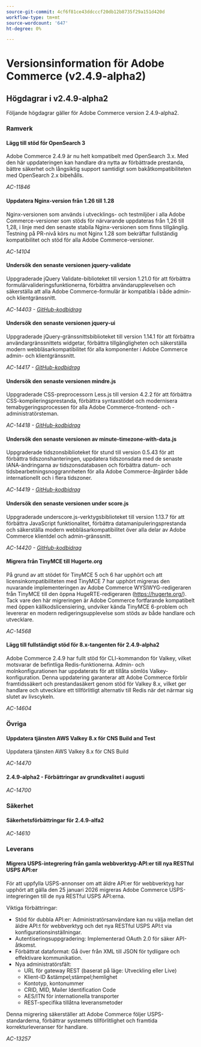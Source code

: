 ```yaml
---
source-git-commit: 4cf6f81ce43ddcccf20db12b8735f29a151d420d
workflow-type: tm+mt
source-wordcount: '647'
ht-degree: 0%

---
```

# Versionsinformation för Adobe Commerce (v2.4.9-alpha2)

## Högdagrar i v2.4.9-alpha2

Följande högdagrar gäller för Adobe Commerce version 2.4.9-alpha2.

### Ramverk

#### Lägg till stöd för OpenSearch 3

Adobe Commerce 2.4.9 är nu helt kompatibelt med OpenSearch 3.x. Med den här uppdateringen kan handlare dra nytta av förbättrade prestanda, bättre säkerhet och långsiktig support samtidigt som bakåtkompatibiliteten med OpenSearch 2.x bibehålls.

_AC-11846_

#### Uppdatera Nginx-version från 1.26 till 1.28

Nginx-versionen som används i utvecklings- och testmiljöer i alla Adobe Commerce-versioner som stöds för närvarande uppdateras från 1,26 till 1,28, i linje med den senaste stabila Nginx-versionen som finns tillgänglig.
Testning på PR-nivå körs nu mot Nginx 1.28 som bekräftar fullständig kompatibilitet och stöd för alla Adobe Commerce-versioner.

_AC-14104_

#### Undersök den senaste versionen jquery-validate

Uppgraderade jQuery Validate-biblioteket till version 1.21.0 för att förbättra formulärvalideringsfunktionerna, förbättra användarupplevelsen och säkerställa att alla Adobe Commerce-formulär är kompatibla i både admin- och klientgränssnitt.

_AC-14403 - [GitHub-kodbidrag](https://github.com/magento/magento2/commit/98b2848a)_

#### Undersök den senaste versionen jquery-ui

Uppgraderade jQuery-gränssnittsbiblioteket till version 1.14.1 för att förbättra användargränssnittets widgetar, förbättra tillgängligheten och säkerställa modern webbläsarkompatibilitet för alla komponenter i Adobe Commerce admin- och klientgränssnitt.

_AC-14417 - [GitHub-kodbidrag](https://github.com/magento/magento2/commit/77c589a6)_

#### Undersök den senaste versionen mindre.js

Uppgraderade CSS-preprocessorn Less.js till version 4.2.2 för att förbättra CSS-kompileringsprestanda, förbättra syntaxstödet och modernisera temabygeringsprocessen för alla Adobe Commerce-frontend- och -administratörsteman.

_AC-14418 - [GitHub-kodbidrag](https://github.com/magento/magento2/commit/98b2848a)_

#### Undersök den senaste versionen av minute-timezone-with-data.js

Uppgraderade tidszonsbiblioteket för stund till version 0.5.43 för att förbättra tidszonshanteringen, uppdatera tidszonsdata med de senaste IANA-ändringarna av tidszonsdatabasen och förbättra datum- och tidsbearbetningsnoggrannheten för alla Adobe Commerce-åtgärder både internationellt och i flera tidszoner.

_AC-14419 - [GitHub-kodbidrag](https://github.com/magento/magento2/commit/98b2848a)_

#### Undersök den senaste versionen under score.js

Uppgraderade underscore.js-verktygsbiblioteket till version 1.13.7 för att förbättra JavaScript funktionalitet, förbättra datamanipuleringsprestanda och säkerställa modern webbläsarkompatibilitet över alla delar av Adobe Commerce klientdel och admin-gränssnitt.

_AC-14420 - [GitHub-kodbidrag](https://github.com/magento/magento2/commit/98b2848a)_

#### Migrera från TinyMCE till Hugerte.org

På grund av att stödet för TinyMCE 5 och 6 har upphört och att licensinkompatibiliteten med TinyMCE 7 har upphört migreras den nuvarande implementeringen av Adobe Commerce WYSIWYG-redigeraren från TinyMCE till den öppna HugeRTE-redigeraren (https://hugerte.org/).
Tack vare den här migreringen är Adobe Commerce fortfarande kompatibelt med öppen källkodslicensiering, undviker kända TinyMCE 6-problem och levererar en modern redigeringsupplevelse som stöds av både handlare och utvecklare.

_AC-14568_

#### Lägg till fullständigt stöd för 8.x-tangenten för 2.4.9-alpha2

Adobe Commerce 2.4.9 har fullt stöd för CLI-kommandon för Valkey, vilket motsvarar de befintliga Redis-funktionerna. Admin- och molnkonfigurationen har uppdaterats för att tillåta sömlös Valkey-konfiguration.
Denna uppdatering garanterar att Adobe Commerce förblir framtidssäkert och prestandasäkert genom stöd för Valkey 8.x, vilket ger handlare och utvecklare ett tillförlitligt alternativ till Redis när det närmar sig slutet av livscykeln.

_AC-14604_

### Övriga

#### Uppdatera tjänsten AWS Valkey 8.x för CNS Build and Test

Uppdatera tjänsten AWS Valkey 8.x för CNS Build

_AC-14470_

#### 2.4.9-alpha2 - Förbättringar av grundkvalitet i augusti

_AC-14700_

### Säkerhet

#### Säkerhetsförbättringar för 2.4.9-alfa2

_AC-14610_

### Leverans

#### Migrera USPS-integrering från gamla webbverktyg-API:er till nya RESTful USPS API:er

För att uppfylla USPS-annonser om att äldre API:er för webbverktyg har upphört att gälla den 25 januari 2026 migreras Adobe Commerce USPS-integreringen till de nya RESTful USPS API:erna.

Viktiga förbättringar:

* Stöd för dubbla API:er: Administratörsanvändare kan nu välja mellan det äldre API:t för webbverktyg och det nya RESTful USPS API:t via konfigurationsinställningar.
* Autentiseringsuppgradering: Implementerad OAuth 2.0 för säker API-åtkomst.
* Förbättrat dataformat: Gå över från XML till JSON för tydligare och effektivare kommunikation.
* Nya administratörsfält:
   * URL för gateway REST (baserat på läge: Utveckling eller Live)
   * Klient-ID &amp;stämpel;stämpel;hemlighet
   * Kontotyp, kontonummer
   * CRID, MID, Mailer Identification Code
   * AES/ITN för internationella transporter
   * REST-specifika tillåtna leveransmetoder

Denna migrering säkerställer att Adobe Commerce följer USPS-standarderna, förbättrar systemets tillförlitlighet och framtida korrekturleveranser för handlare.

_AC-13257_

